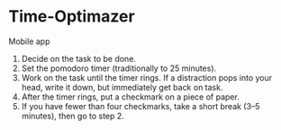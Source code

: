 # Time-Optimazer
Mobile app  
1. Decide on the task to be done.  
2. Set the pomodoro timer (traditionally to 25 minutes).  
3. Work on the task until the timer rings. If a distraction pops into your head, write it down, but immediately get back on task.  
4. After the timer rings, put a checkmark on a piece of paper.  
5. If you have fewer than four checkmarks, take a short break (3–5 minutes), then go to step 2.  
